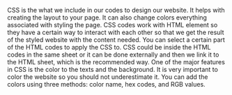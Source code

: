 CSS is the what we include in our codes to design our website. It helps with creating the layout to your page. It can also change colors everything associated with styling the page. CSS codes work with HTML element so they have a certain way to interact with each other so that we get the result of the styled website with the content needed. You can select a certain part of the HTML codes to apply the CSS to. 
CSS could be inside the HTML codes in the same sheet or it can be done externally and then we link it to the HTML sheet, which is the recommended way. One of the major features in CSS is the color to the texts and the background. It is very important to color the website so you should not underestimate it. You can add the colors using three methods: color name, hex codes, and RGB values.
